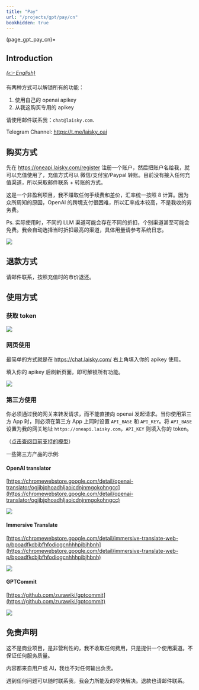 ```yaml
---
title: "Pay"
url: "/projects/gpt/pay/cn"
bookhidden: true
---
```


(page_gpt_pay_cn)=

## Introduction

_[(👉 English)](@page_gpt_pay)_

有两种方式可以解锁所有的功能：

1. 使用自己的 openai apikey
2. 从我这购买专用的 apikey

请使用邮件联系我：`chat@laisky.com`.

Telegram Channel: <https://t.me/laisky_oai>

## 购买方式

先在 <https://oneapi.laisky.com/register> 注册一个账户，然后把账户名给我，就可以充值使用了，充值方式可以 微信/支付宝/Paypal 转账。目前没有接入任何充值渠道，所以采取邮件联系 + 转账的方式。

这是一个非盈利项目，我不赚取任何手续费和差价，汇率统一按照 8 计算。因为众所周知的原因，OpenAI 的跨境支付很困难，所以汇率成本较高，不是我收的劳务费。

Ps. 实际使用时，不同的 LLM 渠道可能会存在不同的折扣，个别渠道甚至可能会免费。我会自动选择当时折扣最高的渠道，具体用量请参考系统日志。

![](https://s3.laisky.com/uploads/2024/03/oneapi-charge.png)

## 退款方式

请邮件联系，按照充值时的市价退还。

## 使用方式

### 获取 token

![](https://s3.laisky.com/uploads/2024/03/create-token.png)

### 网页使用

最简单的方式就是在 <https://chat.laisky.com/> 右上角填入你的 apikey 使用。

填入你的 apikey 后刷新页面，即可解锁所有功能。

![](https://s3.laisky.com/uploads/2023/12/apitoken.png)

### 第三方使用

你必须通过我的网关来转发请求，而不能直接向 openai 发起请求。当你使用第三方 App 时，则必须在第三方 App 上同时设置 `API_BASE` 和 `API_KEY`。将 `API_BASE` 设置为我的网关地址 `https://oneapi.laisky.com`，`API_KEY` 则填入你的 token。

（[点击查阅目前支持的模型](@gpt_chat_support_models)）

一些第三方产品的示例:

#### OpenAI translator

[https://chromewebstore.google.com/detail/openai-translator/ogjibjphoadhljaoicdnjnmgokohngcc](https://chromewebstore.google.com/detail/openai-translator/ogjibjphoadhljaoicdnjnmgokohngcc)

![](https://s3.laisky.com/uploads/2023/12/openai-translator.png)

#### Immersive Translate

[https://chromewebstore.google.com/detail/immersive-translate-web-p/bpoadfkcbjbfhfodiogcnhhhpibjhbnh](https://chromewebstore.google.com/detail/immersive-translate-web-p/bpoadfkcbjbfhfodiogcnhhhpibjhbnh)

![](https://s3.laisky.com/uploads/2023/12/immersive-translate.png)

#### GPTCommit

[https://github.com/zurawiki/gptcommit](https://github.com/zurawiki/gptcommit)

![](https://s3.laisky.com/uploads/2023/12/gpt-commit.png)

## 免责声明

这不是商业项目，是非营利性的，我不收取任何费用，只是提供一个使用渠道。不保证任何服务质量。

内容都来自用户或 AI，我也不对任何输出负责。

遇到任何问题可以随时联系我，我会力所能及的尽快解决。退款也请邮件联系。
